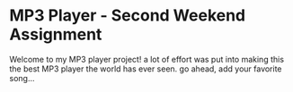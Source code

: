 # MP3 Player - Second Weekend Assignment

Welcome to my MP3 player project!
a lot of effort was put into making this the best MP3 player the world has ever seen.
go ahead, add your favorite song...
